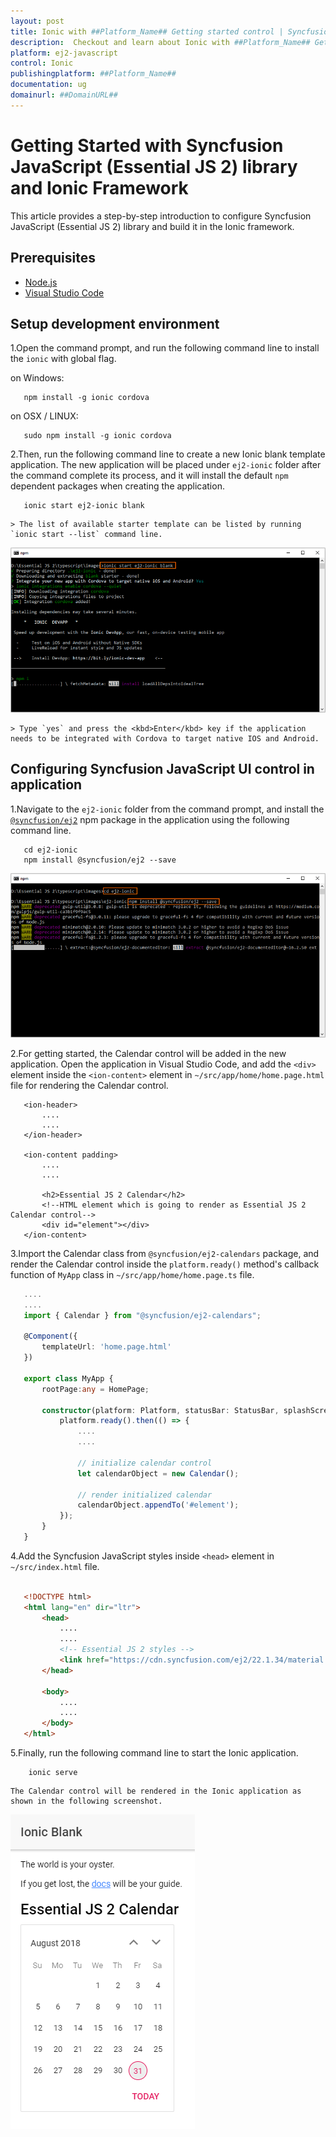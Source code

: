 ```yaml
---
layout: post
title: Ionic with ##Platform_Name## Getting started control | Syncfusion
description:  Checkout and learn about Ionic with ##Platform_Name## Getting started control of Syncfusion Essential JS 2 and more details.
platform: ej2-javascript
control: Ionic 
publishingplatform: ##Platform_Name##
documentation: ug
domainurl: ##DomainURL##
---
```


# Getting Started with Syncfusion JavaScript (Essential JS 2) library and Ionic Framework

This article provides a step-by-step introduction to configure Syncfusion JavaScript (Essential JS 2) library and build it in the Ionic framework.

## Prerequisites

* [Node.js](https://nodejs.org/en/)
* [Visual Studio Code](https://code.visualstudio.com/)

## Setup development environment

1.Open the command prompt, and run the following command line to install the `ionic` with global flag.

on Windows:

 ```
    npm install -g ionic cordova
 ```

on OSX / LINUX:

 ```
    sudo npm install -g ionic cordova
 ```

2.Then, run the following command line to create a new Ionic blank template application. The new application will be placed under `ej2-ionic` folder after the command complete its process, and it will install the default `npm` dependent packages when creating the application.

 ```
    ionic start ej2-ionic blank
 ```

    > The list of available starter template can be listed by running `ionic start --list` command line.

![ej2 ionic new app](images/ionic-create-app.png)

    > Type `yes` and press the <kbd>Enter</kbd> key if the application needs to be integrated with Cordova to target native IOS and Android.

## Configuring Syncfusion JavaScript UI control in application

1.Navigate to the `ej2-ionic` folder from the command prompt, and install the [`@syncfusion/ej2`](https://www.npmjs.com/package/@syncfusion/ej2) npm package in the application using the following command line.

 ```
    cd ej2-ionic
    npm install @syncfusion/ej2 --save
 ```

 ![ionic ej2 install](images/ionic-ej2-install.png)

2.For getting started, the Calendar control will be added in the new application. Open the application in Visual Studio Code, and add the `<div>` element inside the `<ion-content>` element in `~/src/app/home/home.page.html` file for rendering the Calendar control.

 ```
    <ion-header>
        ....
        ....
    </ion-header>

    <ion-content padding>
        ....
        ....

        <h2>Essential JS 2 Calendar</h2>
        <!--HTML element which is going to render as Essential JS 2 Calendar control-->
        <div id="element"></div>
    </ion-content>
 ```

3.Import the Calendar class from `@syncfusion/ej2-calendars` package, and render the Calendar control inside the `platform.ready()` method's callback function of `MyApp` class in `~/src/app/home/home.page.ts` file.

 ```ts
    ....
    ....
    import { Calendar } from "@syncfusion/ej2-calendars";

    @Component({
        templateUrl: 'home.page.html'
    })

    export class MyApp {
        rootPage:any = HomePage;

        constructor(platform: Platform, statusBar: StatusBar, splashScreen: SplashScreen) {
            platform.ready().then(() => {
                ....
                ....

                // initialize calendar control
                let calendarObject = new Calendar();

                // render initialized calendar
                calendarObject.appendTo('#element');
            });
        }
    }
```

4.Add the Syncfusion JavaScript styles inside `<head>` element in `~/src/index.html` file.

 ```html

    <!DOCTYPE html>
    <html lang="en" dir="ltr">
        <head>
            ....
            ....
            <!-- Essential JS 2 styles -->
            <link href="https://cdn.syncfusion.com/ej2/22.1.34/material.css" rel="stylesheet">
        </head>

        <body>
            ....
            ....
        </body>
    </html>
```

5.Finally, run the following command line to start the Ionic application.

```
    ionic serve
```

    The Calendar control will be rendered in the Ionic application as shown in the following screenshot.

![ionic ej2 calendar](images/ionic-calendar.png)